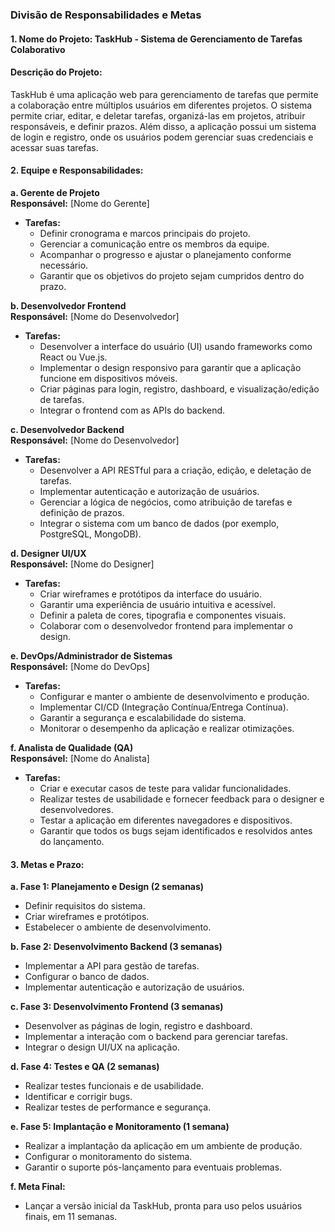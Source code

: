 ### Divisão de Responsabilidades e Metas

#### 1. **Nome do Projeto:** TaskHub - Sistema de Gerenciamento de Tarefas Colaborativo

#### Descrição do Projeto:
TaskHub é uma aplicação web para gerenciamento de tarefas que permite a colaboração entre múltiplos usuários em diferentes projetos. O sistema permite criar, editar, e deletar tarefas, organizá-las em projetos, atribuir responsáveis, e definir prazos. Além disso, a aplicação possui um sistema de login e registro, onde os usuários podem gerenciar suas credenciais e acessar suas tarefas.

#### 2. **Equipe e Responsabilidades:**

**a. Gerente de Projeto**  
**Responsável:** [Nome do Gerente]  
- **Tarefas:**  
  - Definir cronograma e marcos principais do projeto.
  - Gerenciar a comunicação entre os membros da equipe.
  - Acompanhar o progresso e ajustar o planejamento conforme necessário.
  - Garantir que os objetivos do projeto sejam cumpridos dentro do prazo.

**b. Desenvolvedor Frontend**  
**Responsável:** [Nome do Desenvolvedor]  
- **Tarefas:**  
  - Desenvolver a interface do usuário (UI) usando frameworks como React ou Vue.js.
  - Implementar o design responsivo para garantir que a aplicação funcione em dispositivos móveis.
  - Criar páginas para login, registro, dashboard, e visualização/edição de tarefas.
  - Integrar o frontend com as APIs do backend.

**c. Desenvolvedor Backend**  
**Responsável:** [Nome do Desenvolvedor]  
- **Tarefas:**  
  - Desenvolver a API RESTful para a criação, edição, e deletação de tarefas.
  - Implementar autenticação e autorização de usuários.
  - Gerenciar a lógica de negócios, como atribuição de tarefas e definição de prazos.
  - Integrar o sistema com um banco de dados (por exemplo, PostgreSQL, MongoDB).

**d. Designer UI/UX**  
**Responsável:** [Nome do Designer]  
- **Tarefas:**  
  - Criar wireframes e protótipos da interface do usuário.
  - Garantir uma experiência de usuário intuitiva e acessível.
  - Definir a paleta de cores, tipografia e componentes visuais.
  - Colaborar com o desenvolvedor frontend para implementar o design.

**e. DevOps/Administrador de Sistemas**  
**Responsável:** [Nome do DevOps]  
- **Tarefas:**  
  - Configurar e manter o ambiente de desenvolvimento e produção.
  - Implementar CI/CD (Integração Contínua/Entrega Contínua).
  - Garantir a segurança e escalabilidade do sistema.
  - Monitorar o desempenho da aplicação e realizar otimizações.

**f. Analista de Qualidade (QA)**  
**Responsável:** [Nome do Analista]  
- **Tarefas:**  
  - Criar e executar casos de teste para validar funcionalidades.
  - Realizar testes de usabilidade e fornecer feedback para o designer e desenvolvedores.
  - Testar a aplicação em diferentes navegadores e dispositivos.
  - Garantir que todos os bugs sejam identificados e resolvidos antes do lançamento.

#### 3. **Metas e Prazo:**

**a. Fase 1: Planejamento e Design (2 semanas)**  
- Definir requisitos do sistema.
- Criar wireframes e protótipos.
- Estabelecer o ambiente de desenvolvimento.

**b. Fase 2: Desenvolvimento Backend (3 semanas)**  
- Implementar a API para gestão de tarefas.
- Configurar o banco de dados.
- Implementar autenticação e autorização de usuários.

**c. Fase 3: Desenvolvimento Frontend (3 semanas)**  
- Desenvolver as páginas de login, registro e dashboard.
- Implementar a interação com o backend para gerenciar tarefas.
- Integrar o design UI/UX na aplicação.

**d. Fase 4: Testes e QA (2 semanas)**  
- Realizar testes funcionais e de usabilidade.
- Identificar e corrigir bugs.
- Realizar testes de performance e segurança.

**e. Fase 5: Implantação e Monitoramento (1 semana)**  
- Realizar a implantação da aplicação em um ambiente de produção.
- Configurar o monitoramento do sistema.
- Garantir o suporte pós-lançamento para eventuais problemas.

**f. Meta Final:**  
- Lançar a versão inicial da TaskHub, pronta para uso pelos usuários finais, em 11 semanas.
